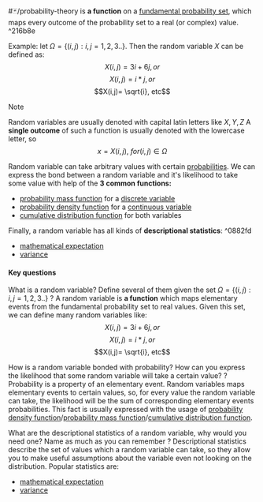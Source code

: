 #🃏/probability-theory 
is **a function** on a [fundamental probability set](elementary%20event,%20fundamental%20probability%20set%20and%20an%20event.md), which maps every outcome of the probability set to a real (or complex) value. ^216b8e

Example: let $\Omega = \{(i,j): i,j = 1,2,3.. \}$. Then the random variable $X$ can be defined as:
$$X(i,j)= 3i + 6j, or$$ $$X(i,j)= i*j, or$$ $$X(i,j)= \sqrt{i}, etc$$ 
>[!Note] 
>Random variables are usually denoted with capital latin letters like $X, Y, Z$
>A **single outcome** of such a function is usually denoted with the lowercase letter, so 
>$$x = X(i,j),\ for (i,j) \in \Omega$$

Random variable can take arbitrary values with certain [probabilities](../probability.md). We can express the bond between a random variable and it's likelihood to take some value with help of the **3 common functions:**
- [probability mass function](probability%20mass%20function.md) for a [discrete variable](../discrete%20variable.md)
- [probability density function](probability%20density%20function.md) for a [continuous variable](../continuous%20variable.md)
- [cumulative distribution function](cumulative%20distribution%20function.md) for both variables

Finally, a random variable has all kinds of **descriptional statistics**: ^0882fd
- [mathematical expectation](mathematical%20expectation.md)
- [variance](variance.md)

#### Key questions
What is a random variable? Define several of them given the set $\Omega = \{(i,j): i,j = 1,2,3.. \}$
?
A random variable is **a function** which maps elementary events from the fundamental probability set to real values. Given this set, we can define many random variables like:
$$X(i,j)= 3i + 6j, or$$ $$X(i,j)= i*j, or$$ $$X(i,j)= \sqrt{i}, etc$$
<!--SR:!2025-01-29,56,310--> 

How is a random variable bonded with probability? How can you express the likelihood that some random variable will take a certain  value?
?
Probability is a property of an elementary event. Random variables maps elementary events to certain values, so, for every value the random variable can take, the likelihood will be the sum of corresponding elementary events probabilities. This fact is usually expressed with the usage of [probability density function](probability%20density%20function.md)/[probability mass function](probability%20mass%20function.md)/[cumulative distribution function](cumulative%20distribution%20function.md).
<!--SR:!2025-06-20,153,310-->

What are the descriptional statistics of a random variable, why would you need one? Name as much as you can remember
?
Descriptional statistics describe the set of values which a random variable can take, so they allow you to make useful assumptions about the variable even not looking on the distribution. Popular statistics are:
- [mathematical expectation](mathematical%20expectation.md)
- [variance](variance.md)
<!--SR:!2025-02-02,60,310-->
